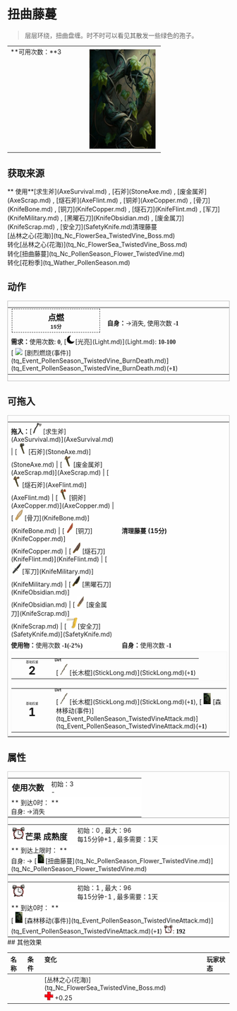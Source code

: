 # 扭曲藤蔓  
> 层层环绕，扭曲盘缠。时不时可以看见其散发一些绿色的孢子。  
  
<table class="table table-bordered" data-toggle="table"  data-show-header="false"><thead style="display:none"><tr ><th  style="width:50%;text-align:left;vertical-align:top;"  >title</th><th  style="width:50%;text-align:left;vertical-align:top;"  ></th></tr></thead><tr ><td  style="width:50%;text-align:left;vertical-align:top;"  >**可用次数：**3</td><td  style="width:50%;text-align:left;vertical-align:top;"  ><div style="float:right; margin:5px"><div class="gamecard" style="width:150px; height:225px;"><a href="tq_Nc_PollenSeason_Flower_TwistedVine.md" style="color:black"><img decoding="async" src="Sprite/tq/TwistedVine(1).png" class="cardimage" style="max-width:150px;max-height:225px;"><span style="font-size: 25px;">扭曲藤蔓</span></a></div></div></td></tr></tbody></table>  
  
## 获取来源  
<div style="display:inline-block"><div class="gamedatalist" style="text-align:left;min-width:200px;min-height:0px;"><div style="display:inline-block"><div style="display:inline-block;vertical-align:middle;">** 使用**[求生斧](AxeSurvival.md) , [石斧](StoneAxe.md) , [废金属斧](AxeScrap.md) , [燧石斧](AxeFlint.md) , [铜斧](AxeCopper.md) , [骨刀](KnifeBone.md) , [铜刀](KnifeCopper.md) , [燧石刀](KnifeFlint.md) , [军刀](KnifeMilitary.md) , [黑曜石刀](KnifeObsidian.md) , [废金属刀](KnifeScrap.md) , [安全刀](SafetyKnife.md)清理藤蔓</div><div style="display:inline-block;vertical-align:middle;">[丛林之心(花海)](tq_Nc_FlowerSea_TwistedVine_Boss.md)</div></div></div><div class="gamedatalist" style="text-align:left;min-width:200px;min-height:0px;"><div style="display:inline-block"><div style="display:inline-block;vertical-align:middle;">转化</div><div style="display:inline-block;vertical-align:middle;">[丛林之心(花海)](tq_Nc_FlowerSea_TwistedVine_Boss.md)</div></div></div><div class="gamedatalist" style="text-align:left;min-width:200px;min-height:0px;"><div style="display:inline-block"><div style="display:inline-block;vertical-align:middle;">转化</div><div style="display:inline-block;vertical-align:middle;">[扭曲藤蔓](tq_Nc_PollenSeason_Flower_TwistedVine.md)</div></div></div><div class="gamedatalist" style="text-align:left;min-width:200px;min-height:0px;"><div style="display:inline-block"><div style="display:inline-block;vertical-align:middle;">转化</div><div style="display:inline-block;vertical-align:middle;">[花粉季](tq_Wather_PollenSeason.md)</div></div></div></div>  
  
## 动作  
<div  style="border:1px solid #BBB"><table><tr><td rowspan="2" style="width:200px;text-align:center;font-size:1.3em;font-weight:bold"><div style="padding:5px;border:1px dashed #333"><div>点燃</div><div style="font-size:0.6em;"><font data-toggle="tooltip" data-placement="top" title="1TP">15分</font></div></div></td><td></td></tr><tr><td><b>自身：</b>→消失, 使用次数  <span style="font-family:ui-monospace"><b>-1</b></span></td></tr><tr><td colspan="2"><b>需求：</b>使用次数: <span style="font-family:ui-monospace"><b>0</b></span>, [<div style="width:20px;display:inline-block;text-align:center"><img decoding="async" src="../wiki/Sprite/Darkness17367.png" href="a.md" style="max-width:20px;max-height:20px;"></div>[光亮](Light.md)](Light.md): <span style="font-family:ui-monospace"><b>10-100</b></span></td></tr><tr><td colspan="2">[<div style="width:25px;display:inline-block;text-align:center"><img decoding="async" src="Sprite/TwistedVine.png" href="a.md" style="max-width:25px;max-height:25px;"></div>[剧烈燃烧(事件)](tq_Event_PollenSeason_TwistedVine_BurnDeath.md)](tq_Event_PollenSeason_TwistedVine_BurnDeath.md)(<span style="font-family:ui-monospace"><b>+1</b></span>)</td></tr></table></div>  
  
  
## 可拖入  
<div  style="border:1px solid #CCC;"><table style="margin-bottom:0px;"><tr><td style="width:40%;text-align:left; background-color:#FEFEFE"><b>拖入：</b>[<div style="width:25px;display:inline-block;text-align:center"><img decoding="async" src="../wiki/Sprite/SurvivalAxe.png" href="a.md" style="max-width:25px;max-height:25px;"></div>[求生斧](AxeSurvival.md)](AxeSurvival.md) | [<div style="width:25px;display:inline-block;text-align:center"><img decoding="async" src="../wiki/Sprite/StoneAxe.png" href="a.md" style="max-width:25px;max-height:25px;"></div>[石斧](StoneAxe.md)](StoneAxe.md) | [<div style="width:25px;display:inline-block;text-align:center"><img decoding="async" src="../wiki/Sprite/ScrapAxe.png" href="a.md" style="max-width:25px;max-height:25px;"></div>[废金属斧](AxeScrap.md)](AxeScrap.md) | [<div style="width:25px;display:inline-block;text-align:center"><img decoding="async" src="../wiki/Sprite/FlintAxe.png" href="a.md" style="max-width:25px;max-height:25px;"></div>[燧石斧](AxeFlint.md)](AxeFlint.md) | [<div style="width:25px;display:inline-block;text-align:center"><img decoding="async" src="../wiki/Sprite/CopperAxe.png" href="a.md" style="max-width:25px;max-height:25px;"></div>[铜斧](AxeCopper.md)](AxeCopper.md) | [<div style="width:25px;display:inline-block;text-align:center"><img decoding="async" src="../wiki/Sprite/BoneKnife.png" href="a.md" style="max-width:25px;max-height:25px;"></div>[骨刀](KnifeBone.md)](KnifeBone.md) | [<div style="width:25px;display:inline-block;text-align:center"><img decoding="async" src="../wiki/Sprite/CopperKnife.png" href="a.md" style="max-width:25px;max-height:25px;"></div>[铜刀](KnifeCopper.md)](KnifeCopper.md) | [<div style="width:25px;display:inline-block;text-align:center"><img decoding="async" src="../wiki/Sprite/FlintKnife.png" href="a.md" style="max-width:25px;max-height:25px;"></div>[燧石刀](KnifeFlint.md)](KnifeFlint.md) | [<div style="width:25px;display:inline-block;text-align:center"><img decoding="async" src="../wiki/Sprite/MilitaryKnife.png" href="a.md" style="max-width:25px;max-height:25px;"></div>[军刀](KnifeMilitary.md)](KnifeMilitary.md) | [<div style="width:25px;display:inline-block;text-align:center"><img decoding="async" src="../wiki/Sprite/ObsidianKnife.png" href="a.md" style="max-width:25px;max-height:25px;"></div>[黑曜石刀](KnifeObsidian.md)](KnifeObsidian.md) | [<div style="width:25px;display:inline-block;text-align:center"><img decoding="async" src="../wiki/Sprite/ScrapKnife.png" href="a.md" style="max-width:25px;max-height:25px;"></div>[废金属刀](KnifeScrap.md)](KnifeScrap.md) | [<div style="width:25px;display:inline-block;text-align:center"><img decoding="async" src="../wiki/Sprite/SafetyKnife.png" href="a.md" style="max-width:25px;max-height:25px;"></div>[安全刀](SafetyKnife.md)](SafetyKnife.md)</td><td style="width:40%;font-size:1em;font-weight:bold;background-color:#FEFEFE">清理藤蔓 (<font data-toggle="tooltip" data-placement="top" title="1TP">15分</font>) </td></tr><tr style="background-color:#FFFFFF"><td style=""><b>使用物：</b>使用次数  <span style="font-family:ui-monospace"><b>-1(-2%)</b></span></td><td style=""><b>自身：</b>使用次数  <span style="font-family:ui-monospace"><b>-1</b></span></td></tr><tr><td colspan="2"><div style="columns:auto;position:relative;"><div style="display:inline-block;width:100%;break-inside: avoid;border:1px solid #F8F8F8"><table style="margin-bottom:3px;"><tr><td rowspan=2 style="text-align:center" width="80px"><div style="font-size:0.5em">基础权重</div><div style="font-size:1.8em;font-weight:bold">2</div></td><td style="font-size:0.6em;line-height:0.6em;font-weight:bold">Dirt</td></tr><tr><td>[<div style="width:25px;display:inline-block;text-align:center"><img decoding="async" src="../wiki/Sprite/StickLong.png" href="a.md" style="max-width:25px;max-height:25px;"></div>[长木棍](StickLong.md)](StickLong.md)(<span style="font-family:ui-monospace"><b>+1</b></span>)</td></tr></table></div><div style="display:inline-block;width:100%;break-inside: avoid;border:1px solid #F8F8F8"><table style="margin-bottom:3px;"><tr><td rowspan=2 style="text-align:center" width="80px"><div style="font-size:0.5em">基础权重</div><div style="font-size:1.8em;font-weight:bold">1</div></td><td style="font-size:0.6em;line-height:0.6em;font-weight:bold">Dirt</td></tr><tr><td>[<div style="width:25px;display:inline-block;text-align:center"><img decoding="async" src="../wiki/Sprite/StickLong.png" href="a.md" style="max-width:25px;max-height:25px;"></div>[长木棍](StickLong.md)](StickLong.md)(<span style="font-family:ui-monospace"><b>+1</b></span>), [<div style="width:25px;display:inline-block;text-align:center"><img decoding="async" src="Sprite/tq/TwistedVine(1).png" href="a.md" style="max-width:25px;max-height:25px;"></div>[森林移动(事件)](tq_Event_PollenSeason_TwistedVineAttack.md)](tq_Event_PollenSeason_TwistedVineAttack.md)(<span style="font-family:ui-monospace"><b>+1</b></span>)</td></tr></table></div></div></td></tr></table></div>  
  
## 属性   
<div  style="border:1px solid #CCC;"><table style="margin-bottom:0px;"><tr><td style="width:30%;text-align:left; background-color:#FEFEFE;font-size:1.3em;font-weight:bold;">使用次数</td><td style="font-size:1em;background-color:#FEFEFE">初始：3<br>-</td></tr><tr style="background-color:#FFFFFF"><td colspan=2>** 到达0时： **<br>自身: →消失</td></tr></table></div>  
<div  style="border:1px solid #CCC;"><table style="margin-bottom:0px;"><tr><td style="width:30%;text-align:left; background-color:#FEFEFE;font-size:1.3em;font-weight:bold;"><div style="width:30px;display:inline-block;text-align:center"><img decoding="async" src="Sprite/AlarmClock.png" href="a.md" style="max-width:30px;max-height:30px;"></div>芒果 成熟度</td><td style="font-size:1em;background-color:#FEFEFE">初始：0 , 最大：96<br>每15分钟+1 , 最多需要：<font data-toggle="tooltip" data-placement="top" title="96TP">1天</font></td></tr><tr style="background-color:#FFFFFF"><td colspan=2>** 到达上限时： **<br>自身: → [<div style="width:20px;display:inline-block;text-align:center"><img decoding="async" src="Sprite/tq/TwistedVine(1).png" href="a.md" style="max-width:20px;max-height:20px;"></div>[扭曲藤蔓](tq_Nc_PollenSeason_Flower_TwistedVine.md)](tq_Nc_PollenSeason_Flower_TwistedVine.md)</td></tr></table></div>  
<div  style="border:1px solid #CCC;"><table style="margin-bottom:0px;"><tr><td style="width:30%;text-align:left; background-color:#FEFEFE;font-size:1.3em;font-weight:bold;"><div style="width:30px;display:inline-block;text-align:center"><img decoding="async" src="Sprite/AlarmClock.png" href="a.md" style="max-width:30px;max-height:30px;"></div></td><td style="font-size:1em;background-color:#FEFEFE">初始：1 , 最大：96<br>每15分钟-1 , 最多需要：<font data-toggle="tooltip" data-placement="top" title="96TP">1天</font></td></tr><tr style="background-color:#FFFFFF"><td colspan=2>** 到达0时： **<br>[<div style="width:25px;display:inline-block;text-align:center"><img decoding="async" src="Sprite/tq/TwistedVine(1).png" href="a.md" style="max-width:25px;max-height:25px;"></div>[森林移动(事件)](tq_Event_PollenSeason_TwistedVineAttack.md)](tq_Event_PollenSeason_TwistedVineAttack.md)(<span style="font-family:ui-monospace"><b>+1</b></span>) <div style="width:20px;display:inline-block;text-align:center"><img decoding="async" src="Sprite/AlarmClock.png" href="a.md" style="max-width:20px;max-height:20px;"></div>: <span style="font-family:ui-monospace"><b><span style="font-family:ui-monospace"><b>192</b></span></b></span></td></tr></table></div>  
## 其他效果  
<table class="table table-bordered" data-toggle="table"  ><thead style=""><tr ><th  style="text-align:left;vertical-align:top;"  data-sortable="true"  >名称</th><th  style="text-align:left;vertical-align:top;"  data-sortable="true"  >条件</th><th  style="text-align:left;vertical-align:top;"  >变化</th><th  style="text-align:left;vertical-align:top;"  data-sortable="true"  >玩家状态</th></tr></thead><tr ><td  style="text-align:left;vertical-align:top;"  ></td><td  style="text-align:left;vertical-align:top;"  ></td><td  style="text-align:left;vertical-align:top;"  >[丛林之心(花海)](tq_Nc_FlowerSea_TwistedVine_Boss.md)<br><div style="width:20px;display:inline-block;text-align:center"><img decoding="async" src="Sprite/Health.png" href="a.md" style="max-width:20px;max-height:20px;"></div> +0.25</td><td  style="text-align:left;vertical-align:top;"  ></td></tr></tbody></table>  
  


<script>document.title="扭曲藤蔓 - 卡牌生存百科 Card Survival Wiki";</script>